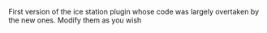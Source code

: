 First version of the ice station plugin whose code was largely overtaken by the new ones.
Modify them as you wish

